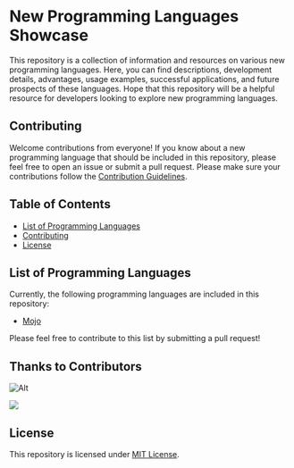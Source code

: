 # New Programming Languages Showcase

This repository is a collection of information and resources on various new programming languages. Here, you can find descriptions, development details, advantages, usage examples, successful applications, and future prospects of these languages. Hope that this repository will be a helpful resource for developers looking to explore new programming languages.


## Contributing

Welcome contributions from everyone! If you know about a new programming language that should be included in this repository, please feel free to open an issue or submit a pull request. Please make sure your contributions follow the [Contribution Guidelines](https://github.com/multikitty/New-Programming-Languages-Showcase/blob/master/CONTRIBUTING.md).


## Table of Contents
- [List of Programming Languages](#list-of-programming-languages)
- [Contributing](#contributing)
- [License](#license)


## List of Programming Languages

Currently, the following programming languages are included in this repository:

- [Mojo](https://github.com/multikitty/New-Programming-Languages-Showcase/blob/main/Mojo%20Programming%20Language.md)

Please feel free to contribute to this list by submitting a pull request!


## Thanks to Contributors

![Alt](https://repobeats.axiom.co/api/embed/ec25841d67de318634b1337eb7962c1f300ac5d5.svg "Repobeats analytics image")

<a href="https://github.com/multikitty/New-Programming-Languages-Showcase/graphs/contributors">
  <img src="https://contrib.rocks/image?repo=multikitty/New-Programming-Languages-Showcase" />
</a>


## License

This repository is licensed under [MIT License](https://github.com/multikitty/New-Programming-Languages-Showcase/blob/master/LICENSE).
